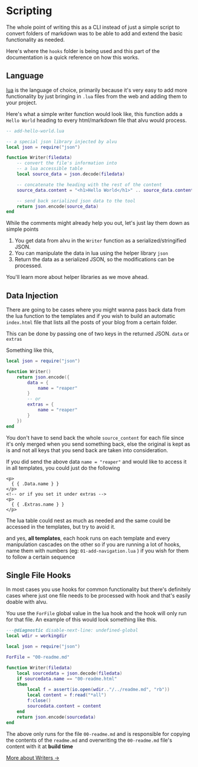# Scripting

The whole point of writing this as a CLI instead of just a simple script to
convert folders of markdown was to be able to add and extend the basic
functionality as needed.

Here's where the `hooks` folder is being used and this part of the documentation
is a quick reference on how this works.

## Language

[lua](https://www.lua.org) is the language of choice, primarily because it's
very easy to add more functionality by just bringing in `.lua` files from the
web and adding them to your project.

Here's what a simple writer function would look like, this function adds a
`Hello World` heading to every html/markdown file that alvu would process.

```lua
-- add-hello-world.lua

-- a special json library injected by alvu
local json = require("json")

function Writer(filedata)
    -- convert the file's information into
    -- a lua accessible table
    local source_data = json.decode(filedata)

    -- concatenate the heading with the rest of the content
    source_data.content = "<h1>Hello World</h1>" .. source_data.content

    -- send back serialized json data to the tool
    return json.encode(source_data)
end
```

While the comments might already help you out, let's just lay them down as
simple points

1. You get data from alvu in the `Writer` function as a serialized/stringified JSON.
2. You can manipulate the data in lua using the helper library `json`
3. Return the data as a serialized JSON, so the modifications can be processed.

You'll learn more about helper libraries as we move ahead.

## Data Injection

There are going to be cases where you might wanna pass back data from the lua
function to the templates and if you wish to build an automatic
`index.html` file that lists all the posts of your blog from a certain folder.

This can be done by passing one of two keys in the returned JSON. `data` or
`extras`

Something like this,

```lua
local json = require("json")

function Writer()
    return json.encode({
        data = {
            name = "reaper"
        }
        -- or
        extras = {
            name = "reaper"
        }
    })
end
```

You don't have to send back the whole `source_content` for each file since it's
only merged when you send something back, else the original is kept as is and
not all keys that you send back are taken into consideration.

If you did send the above data `name = "reaper"` and would like to access it in
all templates, you could just do the following

```go-html-template
<p>
  { { .Data.name } }
</p>
<!-- or if you set it under extras -->
<p>
  { { .Extras.name } }
</p>
```

The lua table could nest as much as needed and the same could be accessed in the
templates, but try to avoid it.

and yes, **all templates**, each hook runs on each template and every
manipulation cascades on the other so if you are running a lot of hooks, name
them with numbers (eg: `01-add-navigation.lua` ) if you wish for them to follow a
certain sequence

## Single File Hooks

In most cases you use hooks for common functionality but there's definitely cases
where just one file needs to be processed with hook and that's easily doable with
alvu.

You use the `ForFile` global value in the lua hook and the hook will only run for that
file. An example of this would look something like this.

```lua
---@diagnostic disable-next-line: undefined-global
local wdir = workingdir

local json = require("json")

ForFile = "00-readme.md"

function Writer(filedata)
    local sourcedata = json.decode(filedata)
    if sourcedata.name == "00-readme.html"
    then
        local f = assert(io.open(wdir.."/../readme.md", "rb"))
        local content = f:read("*all")
        f:close()
        sourcedata.content = content
    end
    return json.encode(sourcedata)
end
```

The above only runs for the file `00-readme.md` and is responsible for copying the contents
of the `readme.md` and overwriting the `00-readme.md` file's content with it at **build time**

[More about Writers &rarr; ]({{.Meta.BaseURL}}03-writers)
